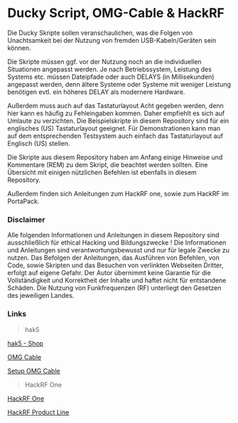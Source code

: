 # Ducky Script, OMG-Cable & HackRF


Die Ducky Skripte sollen veranschaulichen, was die Folgen von Unachtsamkeit bei der Nutzung von fremden USB-Kabeln/Geräten sein können.

Die Skripte müssen ggf. vor der Nutzung noch an die individuellen Situationen angepasst werden.
Je nach Betriebssystem, Leistung des Systems etc. müssen Dateipfade oder auch DELAYS (in Millisekunden) angepasst werden, denn ältere Systeme oder Systeme mit weniger Leistung benötigen evtl. ein höheres DELAY als modernere Hardware.

Außerdem muss auch auf das Tastaturlayout Acht gegeben werden, denn hier kann es häufig zu Fehleingaben kommen. Daher empfiehlt es sich auf Umlaute zu verzichten.
Die Beispielskripte in diesem Repository sind für ein englisches (US) Tastaturlayout geeignet. 
Für Demonstrationen kann man auf dem entsprechenden Testsystem auch einfach das Tastaturlayout auf Englisch (US) stellen.

Die Skripte aus diesem Repository haben am Anfang einige Hinweise und Kommentare (REM) zu dem Skript, die beachtet werden sollten.
Eine Übersicht mit einigen nützlichen Befehlen ist ebenfalls in diesem Repository.


Außerdem finden sich Anleitungen zum HackRF one, sowie zum HackRF im PortaPack.


### Disclaimer
Alle folgenden Informationen und Anleitungen in diesem Repository sind ausschließlich für ethical Hacking und Bildungszwecke !
Die Informationen und Anleitungen sind verantwortungsbewusst und nur für legale Zwecke zu nutzen.
Das Befolgen der Anleitungen, das Ausführen von Befehlen, von Code, sowie Skripten und das Besuchen von verlinkten Webseiten Dritter, erfolgt auf eigene Gefahr.
Der Autor übernimmt keine Garantie für die Vollständigkeit und Korrektheit der Inhalte und haftet nicht für entstandene Schäden.
Die Nutzung von Funkfrequenzen (RF) unterliegt den Gesetzen des jeweiligen Landes.


### Links
> hak5

[hak5 - Shop](https://shop.hak5.org/)

[OMG Cable](https://shop.hak5.org/collections/omg-bfcm/products/omg-cable)

[Setup OMG Cable](https://o.mg.lol/)



> HackRF One

[HackRF One](https://greatscottgadgets.com/hackrf/one/)

[HackRF Product Line](https://greatscottgadgets.com/hackrf/)
